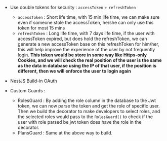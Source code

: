 * Use double tokens for security : ```accessToken``` + ```refreshToken```
	* ```accessToken``` : Short life time, with 15 min life time, we can make sure even if someone stole the accessToken, he/she can only use this token for most 15 mins
	* ```refreshToken``` : Long life time, with 7 days life time, if the user with accessToken expired, but does hold the refreshToken, we can generate a new accessToken base on this refreshToken for him/her, this will help improve the experience of the user by not frequently login. **This token would be store in some way like Https-only Cookies, and we will check the real position of the user is the same as the data in database using the IP of that user, if the position is different, then we will enforce the user to login again**

* NestJS Build-in OAuth

* Custom Guards : 
	* RolesGuard : By adding the role column in the database to the Jwt token, we can now parse the token and get the role of specific user. Then we build the decorator to make developers to select roles, and the selected roles would pass to the ```RolesGuard()``` to check if the user with role parsed be jwt token does have the role in the decorator.
	* PlansGuard : Same at the above way to build.